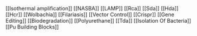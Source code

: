 [[Isothermal amplification]]
[[NASBA]]
[[LAMP]]
[[Rca]]
[[Sda]]
[[Hda]]
[[Hcr]]
[[Wolbachia]]
[[Filariasis]]
[[Vector Control]]
[[Crispr]]
[[Gene Editing]]
[[Biodegradation]]
[[Polyurethane]]
[[Tda]]
[[Isolation Of Bacteria]]
[[Pu Building Blocks]]
